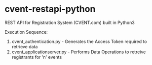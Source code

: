 # cvent-restapi-python
REST API for Registration System (CVENT.com) built in Python3

Execution Sequence:
1. cvent_authentication.py - Generates the Access Token required to retrieve data
2. cvent_applicationserver.py - Performs Data Operations to retreive registrants for 'n' events
